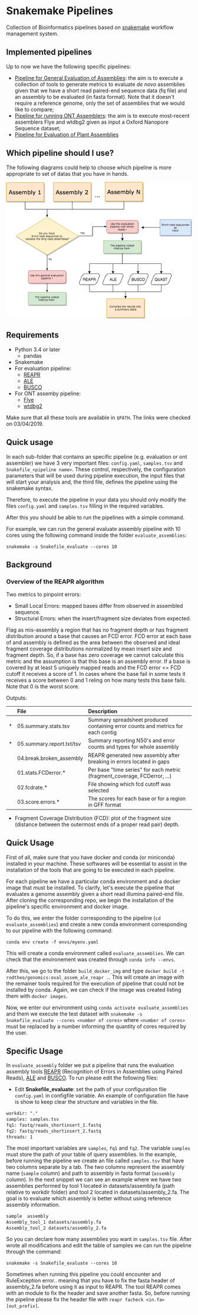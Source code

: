 # Snakemake Pipelines

Collection of Bioinformatics pipelines based on [snakemake](https://snakemake.readthedocs.io/en/stable/) workflow management system.

## Implemented pipelines

Up to now we have the following specific pipelines:

- [Pipeline for General Evaluation of Assemblies](https://github.com/rodtheo/snakemake_pipelines/tree/master/evaluate_assemblies): the aim is to execute a collection of tools to generate metrics to evaluate _de novo_ assemblies given that we have a short read paired-end sequence data (fq file) and an assembly to be evaluated (in fasta format). Note that it doesn't require a reference genome, only the set of assemblies that we would like to compare;
- [Pipeline for running ONT Assemblers](https://github.com/rodtheo/snakemake_pipelines/tree/master/ont_assemblers): the aim is to execute most-recent assemblers Flye and wtdbg2 given as input a Oxford Nanopore Sequence dataset;
- [Pipeline for Evaluation of Plant Assemblies]()

## Which pipeline should I use?

The following diagrams could help to choose which pipeline is more appropriate to set of datas that you have in hands.

![](figs/evaluate_paths.png)



## Requirements

- Python 3.4 or later
  - pandas
- Snakemake
- For evaluation pipeline:
  - [REAPR](https://www.sanger.ac.uk/science/tools/reapr)
  - [ALE](https://github.com/sc932/ALE)
  - [BUSCO](https://busco.ezlab.org/)
- For ONT assemby pipeline:
  - [Flye](https://github.com/fenderglass/Flye)
  - [wtdbg2](https://github.com/ruanjue/wtdbg2)

Make sure that all these tools are available in `$PATH`. The links were checked on 03/04/2019.

## Quick usage

In each sub-folder that contains an specific pipeline (e.g. evaluation or ont assembler) we have 3 very important files: `config.yaml`, `samples.tsv` and `Snakefile_<pipeline name>`. These control, respectively, the configuration parameters that will be used during pipeline execution, the input files that will start your analysis and, the third file, defines the pipeline using the snakemake syntax.

Therefore, to execute the pipeline in your data you should only modify the files `config.yaml` and `samples.tsv` filling in the required variables.

After this you should be able to run the pipelines with a simple command.

For example, we can run the general evaluate assembly pipeline with 10 cores using the following command inside the folder `evaluate_assemblies`:

```{bash}
snakemake -s Snakefile_evaluate --cores 10
```

## Background

### Overview of the REAPR algorithm

Two metrics to pinpoint errors:

- Small Local Errors: mapped bases differ from observed in assembled sequence.
- Structural Errors: when the insert/fragment size deviates from expected.

Flag as mis-assembly a region that has no fragment depth or has fragment distribution around a base that causes an FCD error. FCD error at each base of and assembly is defined as the area between the observed and ideal fragment coverage distributions normalized by mean insert size and fragment depth. So, if a base has zero coverage we cannot calculate this metric and the assumption is that this base is an assembly error. If a base is covered by at least 5 uniquely mapped reads and the FCD error <= FCD cutoff it receives a score of 1. In cases where the base fail in some tests it receives a score between 0 and 1 reling on how many tests this base fails. Note that 0 is the worst score.

Outputs:

|   | File                      | Description                                                                      |
|:--|:--------------------------|:---------------------------------------------------------------------------------|
| * | 05.summary.stats.tsv      | Summary spreadsheet produced containing error counts and metrics for each contig |
| * | 05.summary.report.txt/tsv | Summary reporting N50's and error counts and types for whole assembly            |
|   | 04.break.broken_assembly  | REAPR generated new assembly after breaking in errors located in gaps            |
|   | 01.stats.FCDerror.*       | Per base "time series" for each metric (fragment_coverage, FCDerror, ...)        |
|   | 02.fcdrate.*              | File showing which fcd cutoff was selected                                       |
|   | 03.score.errors.*         | The scores for each base or for a region in GFF format                           |

- Fragment Coverage Distribution (FCD): plot of the fragment size (distance between the outermost ends of a proper read pair) depth.


## Quick Usage

First of all, make sure that you have docker and conda (or miniconda) installed in your machine. These softwares will be essential to assist in the installation of the tools that are going to be executed in each pipeline.

For each pipeline we have a particular conda environment and a docker image that must be installed. To clarify, let's execute the pipeline that evaluates a genome assembly given a short read illumina paired-end file. After cloning the corresponding repo, we begin the installation of the pipeline's specific environment and docker image.

To do this, we enter the folder corresponding to the pipeline (`cd evaluate_assemblies`) and create a new conda environment corresponding to our pipeline with the following command:

```
conda env create -f envs/myenv.yaml
```

This will create a conda environment called `evaluate_assemblies`. We can check that the environement was created through `conda info --envs`.

After this, we go to the folder `build_docker_img` and type `docker build -t rodtheo/genomics:eval_assem_ale_reapr .`. This will create an image with the remainer tools required for the execution of pipeline that could not be installed by conda. Again, we can check if the image was created listing them with `docker images`.

Now, we enter our environment using `conda activate evaluate_assemblies` and them we execute the test dataset with `snakemake -s Snakefile_evaluate --cores <number of cores>` where `<number of cores>` must be replaced by a number informing the quantity of cores required by the user.


## Specific Usage

In `evaluate_assembly` folder we put a pipeline that runs the evaluation assembly tools [REAPR](https://doi.org/10.1186/gb-2013-14-5-r47) (Recognition of Errors in Assemblies using Paired Reads), [ALE]() and [BUSCO](). To run please edit the following files:

- Edit **Snakefile_evaluate**: set the path of your configuration file `config.yaml` in configfile variable. An example of configuration file have is show to keep clear the structure and variables in the file.

```{yaml}
workdir: "."
samples: samples.tsv
fq1: fastq/reads_shortinsert_1.fastq
fq2: fastq/reads_shortinsert_2.fastq
threads: 1
```

The most important variables are `samples`, `fq1` and `fq2`. The variable `samples` must store the path of your table of query assemblies. In the example, before running the pipeline we create an file called `samples.tsv` that have two columns separate by a tab. The two columns represent the assembly name (`sample` column) and path to assembly in fasta format (`assembly` column). In the next snippet we can see an example where we have two assemblies performed by tool 1 located in datasets/assembly.fa (path relative to workdir folder) and tool 2 located in datasets/assembly_2.fa. The goal is to evaluate which assembly is better without using reference assembly information.

```
sample	assembly
Assembly_tool_1	datasets/assembly.fa
Assembly_tool_2	datasets/assembly_2.fa
```

So you can declare how many assemblies you want in `samples.tsv` file. After wrote all modifications and edit the table of samples we can run the pipeline through the command:

```
snakemake -s Snakefile_evaluate --cores 10
```

Sometimes when running this pipeline you could encounter and RuleException error.. meaning that you have to fix the fasta header of assembly_2.fa before using it as input to REAPR. The tool REAPR comes with an module to fix the header and save another fasta. So, before running the pipeline please fix the header file with `reapr facheck <in.fa> [out_prefix]`.

